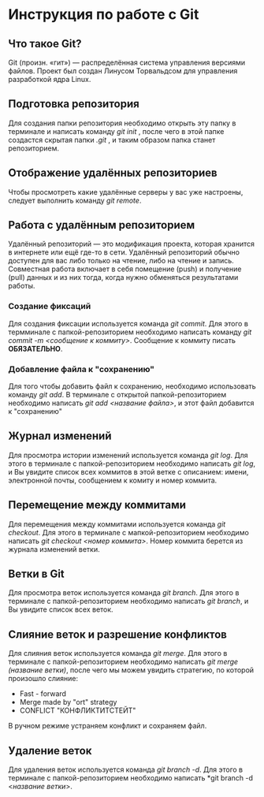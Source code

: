 # Инструкция по работе с Git

## Что такое Git?

Git (произн. «гит») — распределённая система управления версиями файлов. Проект был создан Линусом Торвальдсом для управления разработкой ядра Linux.

## Подготовка репозитория

Для создания папки репозитория необходимо открыть эту папку в терминале и написать команду *git init* , после чего в этой папке создастся скрытая папки *.git* , и таким образом папка станет репозиторием.

## Отображение удалённых репозиториев

Чтобы просмотреть какие удалённые серверы у вас уже настроены, следует выполнить команду *git remote*.

## Работа с удалённым репозиторием

Удалённый репозиторий — это модификация проекта, которая хранится в интернете или ещё где-то в сети. Удалённый репозиторий обычно доступен для вас либо только на чтение, либо на чтение и запись. Совместная работа включает в себя помещение (push) и получение (pull) данных и из них тогда, когда нужно обменяться результатами работы.

### Создание фиксаций

Для создания фиксации используется команда *git commit*. Для этого в термминале с папкой-репозиторием необходимо написать команду *git commit -m <сообщение к коммиту>*. Сообщение к коммиту писать **ОБЯЗАТЕЛЬНО**.

### Добавление файла к "сохранению"

Для того чтобы добавить файл к сохранению, необходимо использовать команду *git add*.  В терминале с открытой папкой-репозиторием необходимо написать *git add <название файла>*, и этот файл добавится к "сохранению"

## Журнал изменений

Для просмотра истории изменений используется команда *git log*. Для этого  в терминале с папкой-репозиторием необходимо написать *git log*, и Вы увидите список всех коммитов в этой ветке с описанием: имени, электронной почты, сообщением к комиту и номер коммита.

## Перемещение между коммитами

Для перемещения между коммитами используется команда *git checkout*. Для этого в терминале с мапкой-репозиторием необходимо написать *git checkout <номер коммита>*. Номер коммита берется из журнала изменений ветки.

## Ветки в Git

Для просмотра веток используется команда *git branch*. Для этого  в терминале с папкой-репозиторием необходимо написать *git branch*, и Вы увидите список всех веток.

## Слияние веток и разрешение конфликтов

Для слияния веток используется команда *git merge*. Для этого  в терминале с папкой-репозиторием необходимо написать *git merge (*название ветки*)*, после чего мы можем увидить стратегию, по которой произошло слияние:

- Fast - forward
- Merge made by "ort" strategy
- CONFLICT "КОНФЛИКТИТСТЕЙТ"

В ручном режиме устраняем конфликт и сохраняем файл.

## Удаление веток

Для удаления веток используется команда *git branch -d*. Для этого  в терминале с папкой-репозиторием необходимо написать *git branch -d <*название ветки*>.
